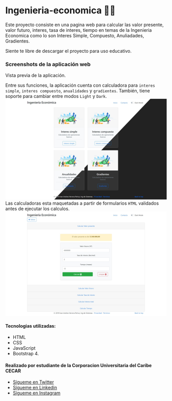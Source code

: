 # Ingenieria-economica 👨‍💻

Este proyecto consiste en una pagina web para calcular las valor presente, valor futuro, interes, tasa de interes, tiempo en temas de la Ingenieria Economica como lo son Interes Simple, Compuesto, Anuliadades, Gradientes.

Siente te libre de descargar el proyecto para uso educativo. 

### Screenshots de la aplicación web

Vista previa de la aplicación.

Entre sus funciones, la aplicación cuenta con calculadora para `interes simple`, `interes compuesto`, `anualidades` y `gradientes`. También, tiene soporte para cambiar entre modos `Light` y `Dark`.
![Screenshot de menu princial](docs/black-white.png)
Las calculadoras esta maquetadas a partir de formularios `HTML` validados antes de ejecutar los calculos.
![Screenshot de calculadora](docs/calcular.jpeg)

#### Tecnologias utilizadas:
- HTML
- CSS
- JavaScript
- Bootstrap 4.

#### Realizado por estudiante de la Corporacion Universitaria del Caribe CECAR
- [Sígueme en Twitter](https://twitter.com/G2Pertu)
- [Sígueme en Linkedin](https://www.linkedin.com/in/ivan-andres-herrera-pertuz-a81383222)
- [Sígueme en Instagram](https://www.instagram.com/ivanherrera.27)
